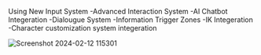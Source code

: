 Using New Input System
-Advanced Interaction System
-AI Chatbot Integeration
-Dialougue System
-Information Trigger Zones
-IK Integeration
-Character customization system integeration

![Screenshot 2024-02-12 115301](https://github.com/ShehabElgendy/TPEdumento/assets/117743482/a675421a-b665-4bd5-ae6b-b85ead391ff3)
